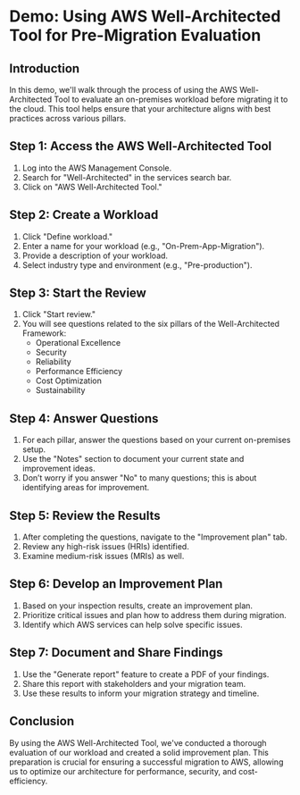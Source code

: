 # Demo: Using AWS Well-Architected Tool for Pre-Migration Evaluation

## Introduction

In this demo, we'll walk through the process of using the AWS Well-Architected Tool to evaluate an on-premises workload before migrating it to the cloud. This tool helps ensure that your architecture aligns with best practices across various pillars.

## Step 1: Access the AWS Well-Architected Tool

1. Log into the AWS Management Console.
2. Search for "Well-Architected" in the services search bar.
3. Click on "AWS Well-Architected Tool."

## Step 2: Create a Workload

1. Click "Define workload."
2. Enter a name for your workload (e.g., "On-Prem-App-Migration").
3. Provide a description of your workload.
4. Select industry type and environment (e.g., "Pre-production").

## Step 3: Start the Review

1. Click "Start review."
2. You will see questions related to the six pillars of the Well-Architected Framework:
   - Operational Excellence
   - Security
   - Reliability
   - Performance Efficiency
   - Cost Optimization
   - Sustainability

## Step 4: Answer Questions

1. For each pillar, answer the questions based on your current on-premises setup.
2. Use the "Notes" section to document your current state and improvement ideas.
3. Don’t worry if you answer "No" to many questions; this is about identifying areas for improvement.

## Step 5: Review the Results

1. After completing the questions, navigate to the "Improvement plan" tab.
2. Review any high-risk issues (HRIs) identified.
3. Examine medium-risk issues (MRIs) as well.

## Step 6: Develop an Improvement Plan

1. Based on your inspection results, create an improvement plan.
2. Prioritize critical issues and plan how to address them during migration.
3. Identify which AWS services can help solve specific issues.

## Step 7: Document and Share Findings

1. Use the "Generate report" feature to create a PDF of your findings.
2. Share this report with stakeholders and your migration team.
3. Use these results to inform your migration strategy and timeline.

## Conclusion

By using the AWS Well-Architected Tool, we've conducted a thorough evaluation of our workload and created a solid improvement plan. This preparation is crucial for ensuring a successful migration to AWS, allowing us to optimize our architecture for performance, security, and cost-efficiency.